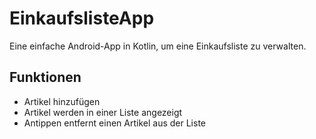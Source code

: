 # EinkaufslisteApp
Eine einfache Android-App in Kotlin, um eine Einkaufsliste zu verwalten.

## Funktionen
- Artikel hinzufügen
- Artikel werden in einer Liste angezeigt
- Antippen entfernt einen Artikel aus der Liste


